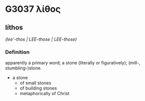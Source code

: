# G3037 λίθος

## líthos

_(lee'-thos | LEE-those | LEE-those)_

### Definition

apparently a primary word; a stone (literally or figuratively); (mill-, stumbling-)stone.

- a stone
  - of small stones
  - of building stones
  - metaphorically of Christ

